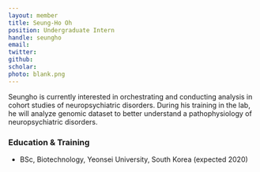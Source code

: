 ```yaml
---
layout: member
title: Seung-Ho Oh
position: Undergraduate Intern
handle: seungho
email:
twitter:
github:
scholar: 
photo: blank.png
---
```


  Seungho is currently interested in orchestrating and conducting analysis in cohort studies of neuropsychiatric disorders. During his training in the lab, he will analyze genomic dataset to better understand a pathophysiology of neuropsychiatric disorders.

### Education & Training
- BSc, Biotechnology, Yeonsei University, South Korea (expected 2020)